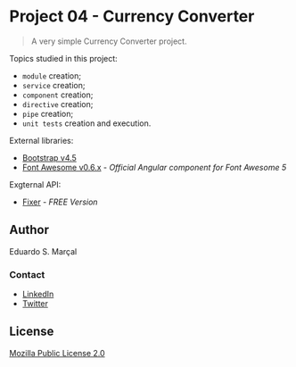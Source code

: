# Project 04 - Currency Converter

> A very simple Currency Converter project.

Topics studied in this project:
- `module` creation;
- `service` creation;
- `component` creation;
- `directive` creation;
- `pipe` creation;
- `unit tests` creation and execution.

External libraries:

- [Bootstrap v4.5](https://getbootstrap.com/docs/4.5/getting-started/introduction/)
- [Font Awesome v0.6.x](https://github.com/FortAwesome/angular-fontawesome) - _Official Angular component for Font Awesome 5_

Exgternal API:

- [Fixer](https://fixer.io) - _FREE Version_

## Author

Eduardo S. Marçal

### Contact

- [LinkedIn](https://linkedin.com/in/eduardosmarcal)
- [Twitter](https://twitter.com/eduardosmarcal)

## License

[Mozilla Public License 2.0](https://github.com/eduardosmarcal/angular-9-study/blob/Project_04_Currency_Converter/LICENSE)
